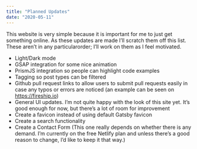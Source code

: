 ```yaml
---
title: "Planned Updates"
date: "2020-05-11"
---
```


<p>This website is very simple because it is important for me to just get something online. As these updates are made I’ll scratch them off this list. These aren’t in any particularorder; I’ll work on them as I feel motivated.</p>

<ul class="post-list">
    <li>Light/Dark mode</li>
    <li>GSAP integration for some nice animation</li>
    <li>PrismJS integration so people can highlight code examples</li>
    <li>Tagging so post types can be filtered</li>
    <li>Github pull request links to allow users to submit pull requests easily in case any typos or errors are noticed (an example can be seen on <a href="https://fireship.io">https://fireship.io</a>)</li>
    <li>General UI updates. I’m not quite happy with the look of this site yet. It’s good enough for now, but there’s a lot of room for improvement</li>
    <li>Create a favicon instead of using default Gatsby favicon</li>
    <li>Create a search functionality</li>
    <li>Create a Contact Form (This one really depends on whether there is any demand. I’m currently on the free Netlify plan and unless there’s a good reason to change, I’d like to keep it that way.)</li>
</ul>
